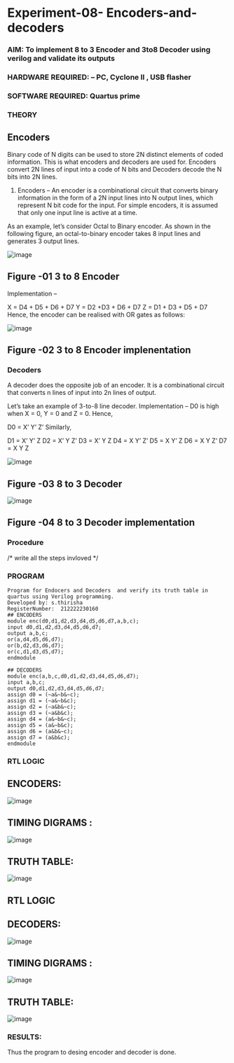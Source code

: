 # Experiment-08- Encoders-and-decoders 
### AIM: To implement 8 to 3 Encoder and  3to8 Decoder using verilog and validate its outputs
### HARDWARE REQUIRED:  – PC, Cyclone II , USB flasher
### SOFTWARE REQUIRED:   Quartus prime
### THEORY 

## Encoders
Binary code of N digits can be used to store 2N distinct elements of coded information. This is what encoders and decoders are used for. Encoders convert 2N lines of input into a code of N bits and Decoders decode the N bits into 2N lines.

1. Encoders –
An encoder is a combinational circuit that converts binary information in the form of a 2N input lines into N output lines, which represent N bit code for the input. For simple encoders, it is assumed that only one input line is active at a time.

As an example, let’s consider Octal to Binary encoder. As shown in the following figure, an octal-to-binary encoder takes 8 input lines and generates 3 output lines.

![image](https://user-images.githubusercontent.com/36288975/171543588-bc0746df-a173-4b35-989e-5fb7d385fe8a.png)
## Figure -01 3 to 8 Encoder 


Implementation –

X = D4 + D5 + D6 + D7
Y = D2 +D3 + D6 + D7
Z = D1 + D3 + D5 + D7 
Hence, the encoder can be realised with OR gates as follows:


![image](https://user-images.githubusercontent.com/36288975/171543740-68403b82-aa93-4c98-9343-f32b14885a2e.png)
## Figure -02 3 to 8 Encoder implenentation 

 ### Decoders 
A decoder does the opposite job of an encoder. It is a combinational circuit that converts n lines of input into 2n lines of output.

Let’s take an example of 3-to-8 line decoder.
Implementation –
D0 is high when X = 0, Y = 0 and Z = 0. Hence,

D0 = X’ Y’ Z’ 
Similarly,

D1 = X’ Y’ Z
D2 = X’ Y Z’
D3 = X’ Y Z
D4 = X Y’ Z’
D5 = X Y’ Z
D6 = X Y Z’
D7 = X Y Z 


![image](https://user-images.githubusercontent.com/36288975/171543978-ee2d0671-2846-40a1-8705-507fd6287a49.png)
## Figure -03 8 to 3 Decoder 



![image](https://user-images.githubusercontent.com/36288975/171543866-5a6eace6-8683-49d7-9c4f-a7cb30ec3035.png)
## Figure -04 8 to 3 Decoder implementation 

### Procedure
/* write all the steps invloved */



### PROGRAM 
```
Program for Endocers and Decoders  and verify its truth table in quartus using Verilog programming.
Developed by: s.thirisha
RegisterNumber:  212222230160
## ENCODERS
module enc(d0,d1,d2,d3,d4,d5,d6,d7,a,b,c);
input d0,d1,d2,d3,d4,d5,d6,d7;
output a,b,c;
or(a,d4,d5,d6,d7);
or(b,d2,d3,d6,d7);
or(c,d1,d3,d5,d7);
endmodule

## DECODERS
module enc(a,b,c,d0,d1,d2,d3,d4,d5,d6,d7);
input a,b,c;
output d0,d1,d2,d3,d4,d5,d6,d7;
assign d0 = (~a&~b&~c);
assign d1 = (~a&~b&c);
assign d2 = (~a&b&~c);
assign d3 = (~a&b&c);
assign d4 = (a&~b&~c);
assign d5 = (a&~b&c);
assign d6 = (a&b&~c);
assign d7 = (a&b&c);
endmodule 
```
### RTL LOGIC
## ENCODERS:
![image](https://github.com/Thirisha-s/Experiment-08-Encoders-and-decoders-/assets/120380280/4117cd89-48d9-44fd-9359-6ff5b02532d5)

## TIMING DIGRAMS :
![image](https://github.com/Thirisha-s/Experiment-08-Encoders-and-decoders-/assets/120380280/63c7d38a-564d-4d1e-adbc-16c189a01b33)

## TRUTH TABLE:
![image](https://github.com/Thirisha-s/Experiment-08-Encoders-and-decoders-/assets/120380280/930664ea-ed92-41cb-9fd8-b280db510b20)

## RTL LOGIC
## DECODERS:
![image](https://github.com/Thirisha-s/Experiment-08-Encoders-and-decoders-/assets/120380280/e8c54bf1-91b0-4f49-affb-945bc973ef7b)

## TIMING DIGRAMS :
![image](https://github.com/Thirisha-s/Experiment-08-Encoders-and-decoders-/assets/120380280/152966c8-9d4d-45e4-aeda-7c1ef4ddfca8)

## TRUTH TABLE:
![image](https://github.com/Thirisha-s/Experiment-08-Encoders-and-decoders-/assets/120380280/1bfc2e3b-5e2d-4c1c-836b-b43bcf3e4aad)

### RESULTS:
Thus the program to desing encoder and decoder is done.

